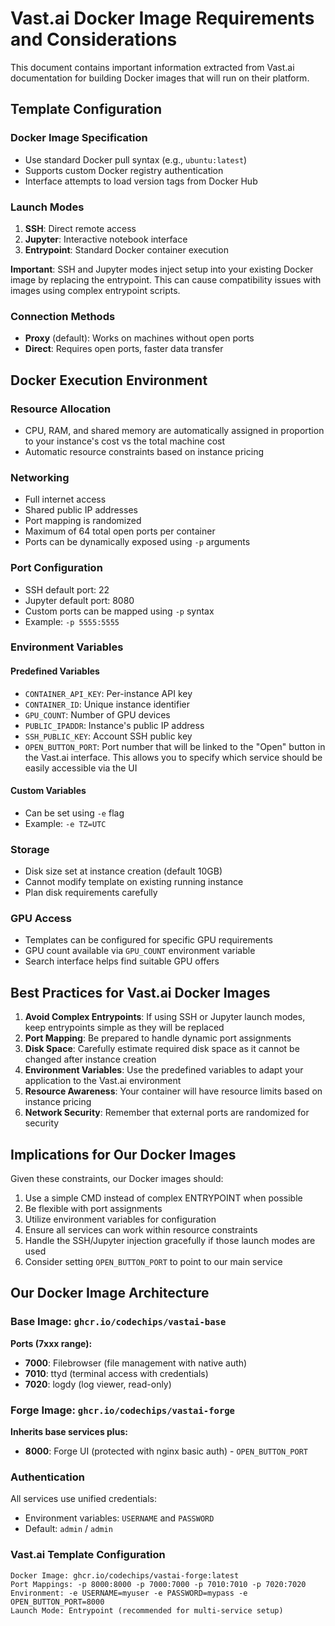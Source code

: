 # Vast.ai Docker Image Requirements and Considerations

This document contains important information extracted from Vast.ai documentation for building Docker images that will run on their platform.

## Template Configuration

### Docker Image Specification
- Use standard Docker pull syntax (e.g., `ubuntu:latest`)
- Supports custom Docker registry authentication
- Interface attempts to load version tags from Docker Hub

### Launch Modes
1. **SSH**: Direct remote access
2. **Jupyter**: Interactive notebook interface
3. **Entrypoint**: Standard Docker container execution

**Important**: SSH and Jupyter modes inject setup into your existing Docker image by replacing the entrypoint. This can cause compatibility issues with images using complex entrypoint scripts.

### Connection Methods
- **Proxy** (default): Works on machines without open ports
- **Direct**: Requires open ports, faster data transfer

## Docker Execution Environment

### Resource Allocation
- CPU, RAM, and shared memory are automatically assigned in proportion to your instance's cost vs the total machine cost
- Automatic resource constraints based on instance pricing

### Networking
- Full internet access
- Shared public IP addresses
- Port mapping is randomized
- Maximum of 64 total open ports per container
- Ports can be dynamically exposed using `-p` arguments

### Port Configuration
- SSH default port: 22
- Jupyter default port: 8080
- Custom ports can be mapped using `-p` syntax
- Example: `-p 5555:5555`

### Environment Variables

#### Predefined Variables
- `CONTAINER_API_KEY`: Per-instance API key
- `CONTAINER_ID`: Unique instance identifier
- `GPU_COUNT`: Number of GPU devices
- `PUBLIC_IPADDR`: Instance's public IP address
- `SSH_PUBLIC_KEY`: Account SSH public key
- `OPEN_BUTTON_PORT`: Port number that will be linked to the "Open" button in the Vast.ai interface. This allows you to specify which service should be easily accessible via the UI

#### Custom Variables
- Can be set using `-e` flag
- Example: `-e TZ=UTC`

### Storage
- Disk size set at instance creation (default 10GB)
- Cannot modify template on existing running instance
- Plan disk requirements carefully

### GPU Access
- Templates can be configured for specific GPU requirements
- GPU count available via `GPU_COUNT` environment variable
- Search interface helps find suitable GPU offers

## Best Practices for Vast.ai Docker Images

1. **Avoid Complex Entrypoints**: If using SSH or Jupyter launch modes, keep entrypoints simple as they will be replaced
2. **Port Mapping**: Be prepared to handle dynamic port assignments
3. **Disk Space**: Carefully estimate required disk space as it cannot be changed after instance creation
4. **Environment Variables**: Use the predefined variables to adapt your application to the Vast.ai environment
5. **Resource Awareness**: Your container will have resource limits based on instance pricing
6. **Network Security**: Remember that external ports are randomized for security

## Implications for Our Docker Images

Given these constraints, our Docker images should:
1. Use a simple CMD instead of complex ENTRYPOINT when possible
2. Be flexible with port assignments
3. Utilize environment variables for configuration
4. Ensure all services can work within resource constraints
5. Handle the SSH/Jupyter injection gracefully if those launch modes are used
6. Consider setting `OPEN_BUTTON_PORT` to point to our main service

## Our Docker Image Architecture

### Base Image: `ghcr.io/codechips/vastai-base`
**Ports (7xxx range):**
- **7000**: Filebrowser (file management with native auth)
- **7010**: ttyd (terminal access with credentials)
- **7020**: logdy (log viewer, read-only)

### Forge Image: `ghcr.io/codechips/vastai-forge`
**Inherits base services plus:**
- **8000**: Forge UI (protected with nginx basic auth) - `OPEN_BUTTON_PORT`

### Authentication
All services use unified credentials:
- Environment variables: `USERNAME` and `PASSWORD`
- Default: `admin` / `admin`

### Vast.ai Template Configuration
```
Docker Image: ghcr.io/codechips/vastai-forge:latest
Port Mappings: -p 8000:8000 -p 7000:7000 -p 7010:7010 -p 7020:7020
Environment: -e USERNAME=myuser -e PASSWORD=mypass -e OPEN_BUTTON_PORT=8000
Launch Mode: Entrypoint (recommended for multi-service setup)
```
